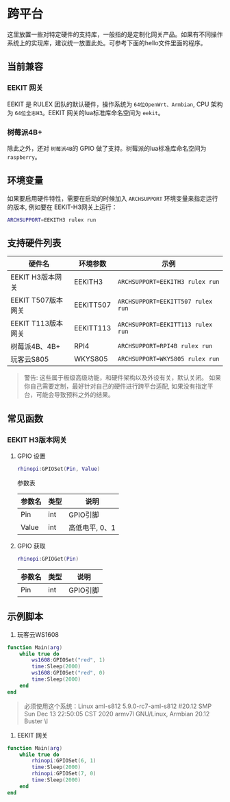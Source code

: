 # 跨平台

这里放置一些对特定硬件的支持库，一般指的是定制化网关产品。如果有不同操作系统上的实现库，建议统一放置此处。可参考下面的hello文件里面的程序。

## 当前兼容

### EEKIT 网关

EEKIT 是 RULEX 团队的默认硬件，操作系统为 `64位OpenWrt、Armbian`, CPU 架构为 `64位全志H3`。EEKIT 网关的lua标准库命名空间为 `eekit`。

### 树莓派4B+

除此之外，还对 `树莓派4B`的 GPIO 做了支持。树莓派的lua标准库命名空间为 `raspberry`。

## 环境变量

如果要启用硬件特性，需要在启动的时候加入 `ARCHSUPPORT` 环境变量来指定运行的版本, 例如要在 EEKIT-H3网关上运行：

```sh
ARCHSUPPORT=EEKITH3 rulex run
```

## 支持硬件列表

| 硬件名             | 环境参数  | 示例                              |
| ------------------ | --------- | --------------------------------- |
| EEKIT H3版本网关   | EEKITH3   | `ARCHSUPPORT=EEKITH3 rulex run`   |
| EEKIT T507版本网关 | EEKITT507 | `ARCHSUPPORT=EEKITT507 rulex run` |
| EEKIT T113版本网关 | EEKITT113 | `ARCHSUPPORT=EEKITT113 rulex run` |
| 树莓派4B、4B+      | RPI4      | `ARCHSUPPORT=RPI4B rulex run`     |
| 玩客云S805         | WKYS805   | `ARCHSUPPORT=WKYS805 rulex run`   |

> 警告: 这些属于板级高级功能，和硬件架构以及外设有关，默认关闭。 如果你自己需要定制，最好针对自己的硬件进行跨平台适配, 如果没有指定平台，可能会导致预料之外的结果。

## 常见函数

### EEKIT H3版本网关

1. GPIO 设置

   ```lua
   rhinopi:GPIOSet(Pin, Value)
   ```
   参数表

   | 参数名 | 类型 | 说明           |
   | ------ | ---- | -------------- |
   | Pin    | int  | GPIO引脚       |
   | Value  | int  | 高低电平, 0、1 |
2. GPIO 获取

   ```lua
   rhinopi:GPIOGet(Pin)
   ```
   | 参数名 | 类型 | 说明     |
   | ------ | ---- | -------- |
   | Pin    | int  | GPIO引脚 |

## 示例脚本
1. 玩客云WS1608
```lua
function Main(arg)
    while true do
        ws1608:GPIOSet("red", 1)
        time:Sleep(2000)
        ws1608:GPIOSet("red", 0)
        time:Sleep(2000)
    end
end

```
>必须使用这个系统：Linux aml-s812 5.9.0-rc7-aml-s812 #20.12 SMP Sun Dec 13 22:50:05 CST 2020 armv7l GNU/Linux, Armbian 20.12 Buster \l

1. EEKIT 网关
```lua
function Main(arg)
    while true do
        rhinopi:GPIOSet(6, 1)
        time:Sleep(2000)
        rhinopi:GPIOSet(7, 0)
        time:Sleep(2000)
    end
end

```